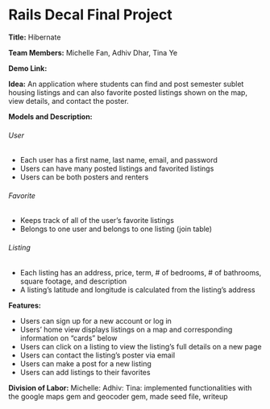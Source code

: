 # Rails Decal Final Project

**Title:** Hibernate

**Team Members:** Michelle Fan, Adhiv Dhar, Tina Ye

**Demo Link:**

**Idea:** An application where students can find and post semester sublet housing listings and can also favorite posted listings shown on the map, view details, and contact the poster.


**Models and Description:**
###### User
* Each user has a first name, last name, email, and password
* Users can have many posted listings and favorited listings
* Users can be both posters and renters

###### Favorite
* Keeps track of all of the user’s favorite listings
* Belongs to one user and belongs to one listing (join table)

###### Listing
* Each listing has an address, price, term, # of bedrooms, # of bathrooms, square footage, and description
* A listing’s latitude and longitude is calculated from the listing’s address

**Features:**
* Users can sign up for a new account or log in
* Users’ home view displays listings on a map and corresponding information on “cards” below
* Users can click on a listing to view the listing’s full details on a new page
* Users can contact the listing’s poster via email
* Users can make a post for a new listing
* Users can add listings to their favorites

**Division of Labor:**
Michelle:
Adhiv: 
Tina: implemented functionalities with the google maps gem and geocoder gem, made seed file, writeup
